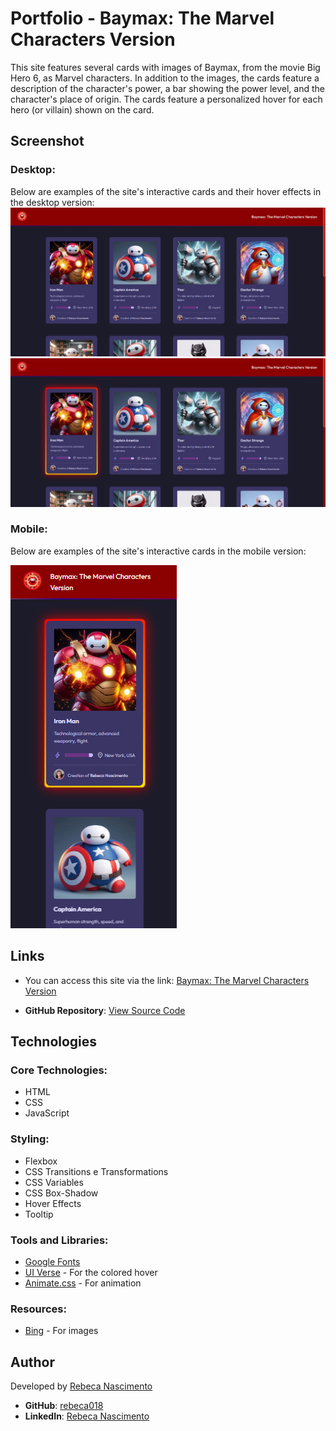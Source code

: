 # Portfolio - Baymax: The Marvel Characters Version
This site features several cards with images of Baymax, from the movie Big Hero 6, as Marvel characters. In addition to the images, the cards feature a description of the character's power, a bar showing the power level, and the character's place of origin. The cards feature a personalized hover for each hero (or villain) shown on the card.


## Screenshot

### Desktop:
Below are examples of the site's interactive cards and their hover effects in the desktop version:
![](./images/screenshot.png)
![](./images/screenshot2.png)

### Mobile:
Below are examples of the site's interactive cards in the mobile version:

![](./images/screenshot3.png)


## Links

- You can access this site via the link: [Baymax: The Marvel Characters Version](https://rebeca018.github.io/portfolio/)

- **GitHub Repository**: [View Source Code](https://github.com/rebeca018/portfolio)

## Technologies 

### Core Technologies:
- HTML
- CSS
- JavaScript

### Styling:
- Flexbox
- CSS Transitions e Transformations
- CSS Variables
- CSS Box-Shadow
- Hover Effects
- Tooltip

### Tools and Libraries:
- [Google Fonts](https://fonts.google.com/)
- [UI Verse](https://uiverse.io/) - For the colored hover
- [Animate.css](https://animate.style/) - For animation

### Resources:
- [Bing](https://www.bing.com/images/create) - For images

## Author
Developed by [Rebeca Nascimento](https://www.linkedin.com/in/rebeca-nascimento018/)

- **GitHub**: [rebeca018](https://github.com/rebeca018)
- **LinkedIn**: [Rebeca Nascimento](https://www.linkedin.com/in/rebeca-nascimento018/)  